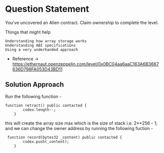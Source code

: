 # Question Statement
You've uncovered an Alien contract. Claim ownership to complete the level.

  Things that might help

    Understanding how array storage works
    Understanding ABI specifications
    Using a very underhanded approach


- Reference ->
https://ethernaut.openzeppelin.com/level/0x0BC04aa6aaC163A6B3667636D798FA053D43BD11
## Solution Approach

Run the following function -
```solidity
function retract() public contacted {
        codex.length--;
    }
```
this will create the array size max which is the size of stack 
i.e. 2**256 - 1;
and we can change the owner address by running the following fuction -
```solidity
 function record(bytes32 _content) public contacted {
        codex.push(_content);
    }

```

